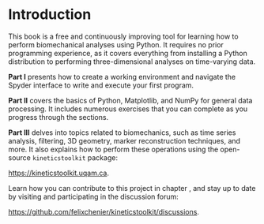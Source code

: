 # Introduction

This book is a free and continuously improving tool for learning how to perform biomechanical analyses using Python. It requires no prior programming experience, as it covers everything from installing a Python distribution to performing three-dimensional analyses on time-varying data.

**Part I** presents how to create a working environment and navigate the Spyder interface to write and execute your first program.

**Part II** covers the basics of Python, Matplotlib, and NumPy for general data processing. It includes numerous exercises that you can complete as you progress through the sections.

**Part III** delves into topics related to biomechanics, such as time series analysis, filtering, 3D geometry, marker reconstruction techniques, and more. It also explains how to perform these operations using the open-source `kineticstoolkit` package:

https://kineticstoolkit.uqam.ca.

Learn how you can contribute to this project in chapter [](dev_contributors.md), and stay up to date by visiting and participating in the discussion forum:

https://github.com/felixchenier/kineticstoolkit/discussions.
